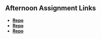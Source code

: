 ## Afternoon Assignment Links

* **[Repo](https://github.com/Swpogue/<ASSIGNMENT_REPO>)**
* **[Repo](https://github.com/Swpogue/<ASSIGNMENT_REPO>)**
* **[Repo](https://github.com/Swpogue/<ASSIGNMENT_REPO>)**
